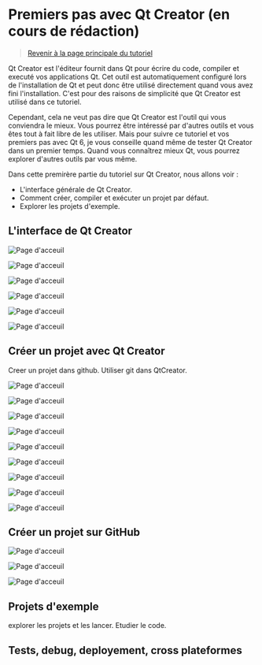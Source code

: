 
# Premiers pas avec Qt Creator (en cours de rédaction)

> [Revenir à la page principale du tutoriel](../README.md)

Qt Creator est l'éditeur fournit dans Qt pour écrire du code, compiler et executé vos applications Qt. Cet outil est automatiquement
configuré lors de l'installation de Qt et peut donc être utilisé directement quand vous avez fini l'installation. C'est pour des 
raisons de simplicité que Qt Creator est utilisé dans ce tutoriel.

Cependant, cela ne veut pas dire que Qt Creator est l'outil qui vous conviendra le mieux. Vous pourrez être intéressé par d'autres
outils et vous êtes tout à fait libre de les utiliser. Mais pour suivre ce tutoriel et vos premiers pas avec Qt 6, je vous conseille
quand même de tester Qt Creator dans un premier temps. Quand vous connaîtrez mieux Qt, vous pourrez explorer d'autres outils par
vous même.

Dans cette premirère partie du tutoriel sur Qt Creator, nous allons voir :

- L'interface générale de Qt Creator.
- Comment créer, compiler et exécuter un projet par défaut.
- Explorer les projets d'exemple.

## L'interface de Qt Creator

![Page d'acceuil](images/qtc_01.png)

![Page d'acceuil](images/qtc_02.png)

![Page d'acceuil](images/qtc_03.png)

![Page d'acceuil](images/qtc_04.png)

![Page d'acceuil](images/qtc_05.png)

![Page d'acceuil](images/qtc_06.png)

## Créer un projet avec Qt Creator

Creer un projet dans github. Utiliser git dans QtCreator.

![Page d'acceuil](images/qtc_07.png)

![Page d'acceuil](images/qtc_08.png)

![Page d'acceuil](images/qtc_09.png)

![Page d'acceuil](images/qtc_10.png)

![Page d'acceuil](images/qtc_11.png)

![Page d'acceuil](images/qtc_12.png)

![Page d'acceuil](images/qtc_13.png)

![Page d'acceuil](images/qtc_14.png)

![Page d'acceuil](images/qtc_15.png)

## Créer un projet sur GitHub

![Page d'acceuil](images/qtc_16.png)

![Page d'acceuil](images/qtc_17.png)

![Page d'acceuil](images/qtc_18.png)


## Projets d'exemple

explorer les projets et les lancer. Etudier le code.

## Tests, debug, deployement, cross plateformes
